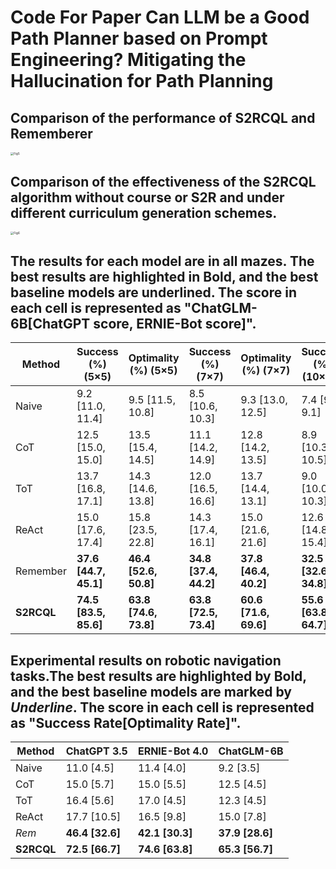 # Code For Paper Can LLM be a Good Path Planner based on Prompt Engineering? Mitigating the Hallucination for Path Planning



 ## Comparison of the performance of S2RCQL and Rememberer

<img src="D:\environment\jsbsim_env\gpt-driver\S2RCQL\resource\Fig5.png" alt="Fig5" style="zoom:33%;" />



## Comparison of the effectiveness of the S2RCQL algorithm without course or S2R and under different curriculum generation schemes.

<img src="D:\environment\jsbsim_env\gpt-driver\S2RCQL\resource\Fig6.png" alt="Fig6" style="zoom: 33%;" />

## The results for each model are in all mazes. The best results are highlighted in Bold, and the best baseline models are underlined. The score in each cell is represented as "ChatGLM-6B[ChatGPT score, ERNIE-Bot score]".

| Method     | Success (%) (5×5)     | Optimality (%) (5×5)  | Success (%) (7×7)     | Optimality (%) (7×7)  | Success (%) (10×10)   | Optimality (%) (10×10) | Success (%) (100×100) | Optimality (%) (100×100) |
| ---------- | --------------------- | --------------------- | --------------------- | --------------------- | --------------------- | ---------------------- | --------------------- | ------------------------ |
| Naive      | 9.2 [11.0, 11.4]      | 9.5 [11.5, 10.8]      | 8.5 [10.6, 10.3]      | 9.3 [13.0, 12.5]      | 7.4 [9.0, 9.1]        | 8.5 [9.2, 8.9]         | -                     | -                        |
| CoT        | 12.5 [15.0, 15.0]     | 13.5 [15.4, 14.5]     | 11.1 [14.2, 14.9]     | 12.8 [14.2, 13.5]     | 8.9 [10.3, 10.5]      | 9.7 [11.7, 10.1]       | -                     | -                        |
| ToT        | 13.7 [16.8, 17.1]     | 14.3 [14.6, 13.8]     | 12.0 [16.5, 16.6]     | 13.7 [14.4, 13.1]     | 9.0 [10.0, 10.3]      | 11.1 [12.5, 12.9]      | -                     | -                        |
| ReAct      | 15.0 [17.6, 17.4]     | 15.8 [23.5, 22.8]     | 14.3 [17.4, 16.1]     | 15.0 [21.6, 21.6]     | 12.6 [14.8, 15.4]     | 14.4 [21.3, 20.7]      | -                     | -                        |
| Remember   | __37.6 [44.7, 45.1]__ | __46.4 [52.6, 50.8]__ | __34.8 [37.4, 44.2]__ | __37.8 [46.4, 40.2]__ | __32.5 [32.6, 34.8]__ | __30.5 [36.6, 35.7]__  | 20.0 [26.7, 26.7]     | 50.0 [50.0, 50.0]        |
| **S2RCQL** | **74.5 [83.5, 85.6]** | **63.8 [74.6, 73.8]** | **63.8 [72.5, 73.4]** | **60.6 [71.6, 69.6]** | **55.6 [63.8, 64.7]** | **56.7 [67.4, 65.7]**  | **50.0 [53.3, 56.7]** | **50.0 [62.5, 58.9]**    |

## Experimental results on robotic navigation tasks.The best results are highlighted by **Bold**, and the best baseline models are marked by _Underline_. The score in each cell is represented as "Success Rate[Optimality Rate]".  

| Method     | ChatGPT 3.5     | ERNIE-Bot 4.0   | ChatGLM-6B      |
| ---------- | --------------- | --------------- | --------------- |
| Naive      | 11.0 [4.5]      | 11.4 [4.0]      | 9.2 [3.5]       |
| CoT        | 15.0 [5.7]      | 15.0 [5.5]      | 12.5 [4.5]      |
| ToT        | 16.4 [5.6]      | 17.0 [4.5]      | 12.3 [4.5]      |
| ReAct      | 17.7 [10.5]     | 16.5 [9.8]      | 15.0 [7.8]      |
| _Rem_      | __46.4 [32.6]__ | __42.1 [30.3]__ | __37.9 [28.6]__ |
| **S2RCQL** | **72.5 [66.7]** | **74.6 [63.8]** | **65.3 [56.7]** |
